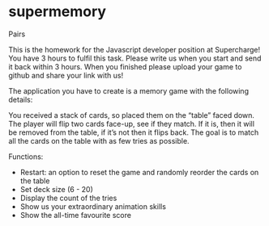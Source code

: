 # supermemory

Pairs

This is the homework for the Javascript developer position at Supercharge! You have 3 hours to fulfil this task. Please write us when you start and send it back within 3 hours. When you finished please upload your game to github and share your link with us!

The application you have to create is a memory game with the following details:

You received a stack of cards, so placed them on the “table” faced down. The player will flip two cards face-up, see if they match. If it is, then it will be removed from the table, if it’s not then it flips back. The goal is to match all the cards on the table with as few tries as possible.

Functions:
- Restart: an option to reset the game and randomly reorder the cards on the table
- Set deck size (6 - 20)
- Display the count of the tries
- Show us your extraordinary animation skills 
- Show the all-time favourite score

